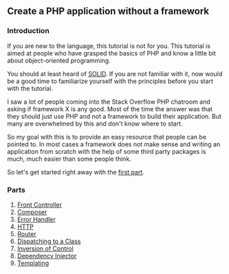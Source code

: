 ## Create a PHP application without a framework

### Introduction

If you are new to the language, this tutorial is not for you. This tutorial is aimed at people who have grasped the basics of PHP and know a little bit about object-oriented programming.

You should at least heard of [SOLID](http://en.wikipedia.org/wiki/SOLID_%28object-oriented_design%29). If you are not familiar with it, now would be a good time to familiarize yourself with the principles before you start with the tutorial.

I saw a lot of people coming into the Stack Overflow PHP chatroom and asking if framework X is any good. Most of the time the answer was that they should just use PHP and not a framework to build their application. But many are overwhelmed by this and don't know where to start.

So my goal with this is to provide an easy resource that people can be pointed to. In most cases a framework does not make sense and writing an application from scratch with the help of some third party packages is much, much easier than some people think.

So let's get started right away with the [first part](1-front-controller.md).

### Parts

1. [Front Controller](1-front-controller.md)
2. [Composer](2-composer.md)
3. [Error Handler](3-error-handler.md)
4. [HTTP](4-http.md)
5. [Router](5-router.md)
6. [Dispatching to a Class](6-dispatching-to-a-class.md)
7. [Inversion of Control](7-inversion-of-control.md)
8. [Dependency Injector](8-dependency-injector.md)
9. [Templating](9-templating.md)
